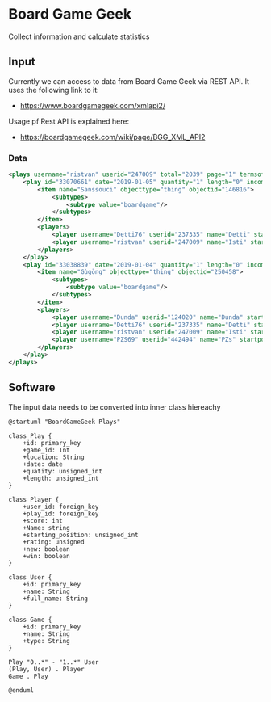 # Board Game Geek
Collect information and calculate statistics

## Input

Currently we can access to data from Board Game Geek via REST API.
It uses the following link to it:
  * https://www.boardgamegeek.com/xmlapi2/

Usage pf Rest API is explained here:
  * https://boardgamegeek.com/wiki/page/BGG_XML_API2

### Data
```xml
<plays username="ristvan" userid="247009" total="2039" page="1" termsofuse="https://boardgamegeek.com/xmlapi/termsofuse">
    <play id="33070661" date="2019-01-05" quantity="1" length="0" incomplete="0" nowinstats="0" location="Otthon">
        <item name="Sanssouci" objecttype="thing" objectid="146816">
            <subtypes>
                <subtype value="boardgame"/>
            </subtypes>
        </item>
        <players>
            <player username="Detti76" userid="237335" name="Detti" startposition="1" color="Red" score="86" new="0" rating="0" win="0"/>
            <player username="ristvan" userid="247009" name="Isti" startposition="2" color="Blue" score="89" new="0" rating="0" win="1"/>
        </players>
    </play>
    <play id="33038839" date="2019-01-04" quantity="1" length="0" incomplete="0" nowinstats="0" location="Dundánál">
        <item name="Gùgōng" objecttype="thing" objectid="250458">
            <subtypes>
                <subtype value="boardgame"/>
            </subtypes>
        </item>
        <players>
            <player username="Dunda" userid="124020" name="Dunda" startposition="1" color="Orange" score="28" new="0" rating="0" win="0"/>
            <player username="Detti76" userid="237335" name="Detti" startposition="2" color="Pink" score="35" new="0" rating="0" win="0"/>
            <player username="ristvan" userid="247009" name="Isti" startposition="3" color="Red" score="48" new="0" rating="0" win="1"/>
            <player username="PZS69" userid="442494" name="PZs" startposition="4" color="Blue" score="32" new="0" rating="0" win="0"/>
        </players>
    </play>
</plays>  
```

## Software
The input data needs to be converted into inner class hiereachy
```plantuml
@startuml "BoardGameGeek Plays"

class Play {
    +id: primary_key
    +game_id: Int
    +location: String
    +date: date
    +quatity: unsigned_int
    +length: unsigned_int
}

class Player {
    +user_id: foreign_key
    +play_id: foreign_key
    +score: int
    +Name: string
    +starting_position: unsigned_int
    +rating: unsigned
    +new: boolean
    +win: boolean
}

class User {
    +id: primary_key
    +name: String
    +full_name: String
}

class Game {
    +id: primary_key
    +name: String
    +type: String
}

Play "0..*" - "1..*" User
(Play, User) . Player
Game . Play

@enduml
```
